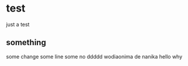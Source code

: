 # test
just a test

## something

some change
some line
some no
ddddd
wodiaonima de
nanika
hello
why

